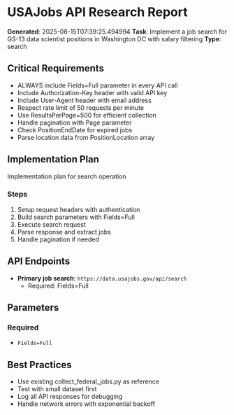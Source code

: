 # USAJobs API Research Report

**Generated**: 2025-08-15T07:39:25.494994
**Task**: Implement a job search for GS-13 data scientist positions in Washington DC with salary filtering
**Type**: search

## Critical Requirements
- ALWAYS include Fields=Full parameter in every API call
- Include Authorization-Key header with valid API key
- Include User-Agent header with email address
- Respect rate limit of 50 requests per minute
- Use ResultsPerPage=500 for efficient collection
- Handle pagination with Page parameter
- Check PositionEndDate for expired jobs
- Parse location data from PositionLocation array

## Implementation Plan
Implementation plan for search operation

### Steps
1. Setup request headers with authentication
2. Build search parameters with Fields=Full
3. Execute search request
4. Parse response and extract jobs
5. Handle pagination if needed

## API Endpoints
- **Primary job search**: `https://data.usajobs.gov/api/search`
  - Required: Fields=Full

## Parameters
### Required
- `Fields=Full`

## Best Practices
- Use existing collect_federal_jobs.py as reference
- Test with small dataset first
- Log all API responses for debugging
- Handle network errors with exponential backoff

